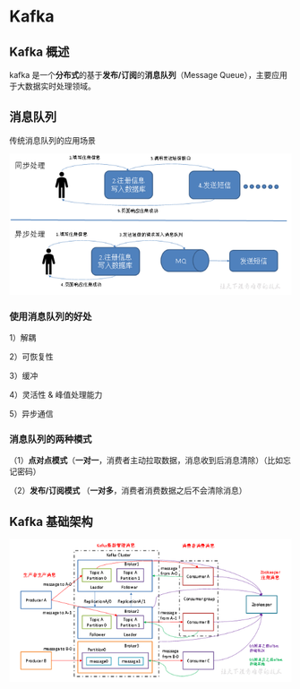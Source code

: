 # Kafka

## Kafka 概述

kafka 是一个**分布式**的基于**发布/订阅**的**消息队列**（Message Queue），主要应用于大数据实时处理领域。

## 消息队列

传统消息队列的应用场景

![image.png](./assets/1651216387014-image.png)

### 使用消息队列的好处

1）解耦

2）可恢复性

3）缓冲

4）灵活性 & 峰值处理能力

5）异步通信

### 消息队列的两种模式

（1）**点对点模式**（**一对一**，消费者主动拉取数据，消息收到后消息清除）（比如忘记密码）

（2）**发布/订阅模式** （**一对多**，消费者消费数据之后不会清除消息）


## Kafka 基础架构

![image.png](./assets/1651216918476-image.png)
